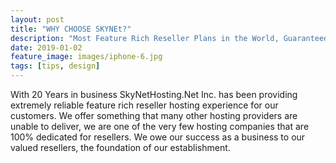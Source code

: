 ```yaml
---
layout: post
title: "WHY CHOOSE SKYNEt?"
description: "Most Feature Rich Reseller Plans in the World, Guaranteed!."
date: 2019-01-02
feature_image: images/iphone-6.jpg
tags: [tips, design]
---
```

With 20 Years in business SkyNetHosting.Net Inc. has been providing extremely reliable feature rich reseller hosting experience for our customers. We offer something that many other hosting providers are unable to deliver, we are one of the very few hosting companies that are 100% dedicated for resellers. We owe our success as a business to our valued resellers, the foundation of our establishment.

